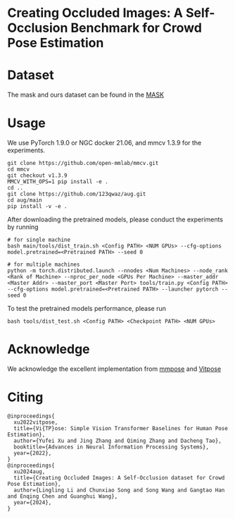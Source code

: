 # Creating Occluded Images: A Self-Occlusion Benchmark for Crowd Pose Estimation
# Dataset
The mask and ours dataset can be found in the [MASK](https://pan.baidu.com/s/1gUI77VdSAC-L8ssSkPmc4Q )
# Usage
We use PyTorch 1.9.0 or NGC docker 21.06, and mmcv 1.3.9 for the experiments.   
```
git clone https://github.com/open-mmlab/mmcv.git  
cd mmcv  
git checkout v1.3.9  
MMCV_WITH_OPS=1 pip install -e .  
cd ..  
git clone https://github.com/123qwaz/aug.git  
cd aug/main  
pip install -v -e .  
```
After downloading the pretrained models, please conduct the experiments by running  
```  
# for single machine
bash main/tools/dist_train.sh <Config PATH> <NUM GPUs> --cfg-options model.pretrained=<Pretrained PATH> --seed 0

# for multiple machines
python -m torch.distributed.launch --nnodes <Num Machines> --node_rank <Rank of Machine> --nproc_per_node <GPUs Per Machine> --master_addr <Master Addr> --master_port <Master Port> tools/train.py <Config PATH> --cfg-options model.pretrained=<Pretrained PATH> --launcher pytorch --seed 0
```  
To test the pretrained models performance, please run  
```  
bash tools/dist_test.sh <Config PATH> <Checkpoint PATH> <NUM GPUs>
```  
# Acknowledge
We acknowledge the excellent implementation from [mmpose](https://github.com/open-mmlab/mmdetection) and [Vitpose](https://github.com/ViTAE-Transformer/ViTPose)  
# Citing
```  
@inproceedings{
  xu2022vitpose,
  title={Vi{TP}ose: Simple Vision Transformer Baselines for Human Pose Estimation},
  author={Yufei Xu and Jing Zhang and Qiming Zhang and Dacheng Tao},
  booktitle={Advances in Neural Information Processing Systems},
  year={2022},
}
@inproceedings{
  xu2024aug,
  title={Creating Occluded Images: A Self-Occlusion dataset for Crowd Pose Estimation},
  author={Lingling Li and Chunxiao Song and Song Wang and Gangtao Han and Enqing Chen and Guanghui Wang},
  year={2024},
}
```  
